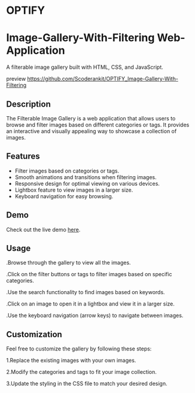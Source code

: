 # OPTIFY
# Image-Gallery-With-Filtering Web-Application
A filterable image gallery built with HTML, CSS, and JavaScript.

preview 
https://github.com/Scoderankit/OPTIFY_Image-Gallery-With-Filtering
## Description

The Filterable Image Gallery is a web application that allows users to browse and filter images based on different categories or tags. It provides an interactive and visually appealing way to showcase a collection of images.

## Features

- Filter images based on categories or tags.
- Smooth animations and transitions when filtering images.
- Responsive design for optimal viewing on various devices.
- Lightbox feature to view images in a larger size.
- Keyboard navigation for easy browsing.

## Demo

Check out the live demo [here](https://github.com/Scoderankit/OPTIFY_Image-Gallery-With-Filtering).


## Usage
.Browse through the gallery to view all the images.

.Click on the filter buttons or tags to filter images based on specific categories.

.Use the search functionality to find images based on keywords.

.Click on an image to open it in a lightbox and view it in a larger size.

.Use the keyboard navigation (arrow keys) to navigate between images.

## Customization
Feel free to customize the gallery by following these steps:

1.Replace the existing images with your own images.

2.Modify the categories and tags to fit your image collection.

3.Update the styling in the CSS file to match your desired design.
